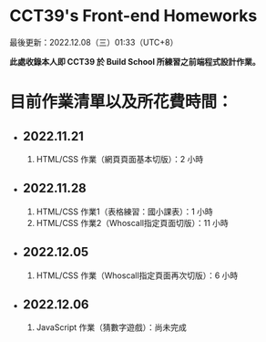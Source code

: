 # CCT39's Front-end Homeworks
  
<p>最後更新：2022.12.08（三）01:33（UTC+8）</p>  
<strong>此處收錄本人即 CCT39 於 Build School 所練習之前端程式設計作業。</strong>  
  
<h1>目前作業清單以及所花費時間：</h1>  
<ul>
  <li>
    <h2>2022.11.21</h2> 
    <ol>  
      <li>HTML/CSS 作業（網頁頁面基本切版）：2 小時</li>
    </ol>
  </li>  

  <li>
    <h2>2022.11.28</h2>  
    <ol>  
      <li>HTML/CSS 作業1（表格練習：國小課表）：1 小時</li>
      <li>HTML/CSS 作業2（Whoscall指定頁面切版）：11 小時</li>
    </ol>
  </li>  

  <li>
    <h2>2022.12.05</h2>  
    <ol>  
      <li>HTML/CSS 作業（Whoscall指定頁面再次切版）：6 小時</li>
    </ol>
  </li>  
  
  <li>
    <h2>2022.12.06</h2>  
    <ol>  
      <li>JavaScript 作業（猜數字遊戲）：尚未完成</li>
    </ol>
  </li> 
</ol>
